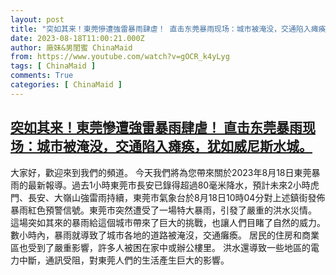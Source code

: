 ```yaml
---
layout: post
title: "突如其来！東莞慘遭強雷暴雨肆虐！ 直击东莞暴雨现场：城市被淹没，交通陷入瘫痪，犹如威尼斯水城。"
date: 2023-08-18T11:00:21.000Z
author: 廠妹&男閨蜜 ChinaMaid
from: https://www.youtube.com/watch?v=gOCR_k4yLyg
tags: [ ChinaMaid ]
comments: True
categories: [ ChinaMaid ]
---
```

<!--1692356421000-->
[突如其来！東莞慘遭強雷暴雨肆虐！ 直击东莞暴雨现场：城市被淹没，交通陷入瘫痪，犹如威尼斯水城。](https://www.youtube.com/watch?v=gOCR_k4yLyg)
------

<div>
大家好，歡迎來到我們的頻道。 今天我們將為您帶來關於2023年8月18日東莞暴雨的最新報導。過去1小時東莞市長安已錄得超過80毫米降水，預計未來2小時虎門、長安、大嶺山強雷雨持續，東莞市氣象台於8月18日10時04分對上述鎮街發佈暴雨紅色預警信號。東莞市突然遭受了一場特大暴雨，引發了嚴重的洪水災情。 這場突如其來的暴雨給這個城市帶來了巨大的挑戰，也讓人們目睹了自然的威力。數小時內，暴雨就導致了城市各地的道路被淹沒，交通癱瘓。 居民的住房和商業區也受到了嚴重影響，許多人被困在家中或辦公樓里。 洪水還導致一些地區的電力中斷，通訊受阻，對東莞人們的生活產生巨大的影響。
</div>
